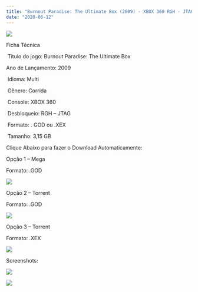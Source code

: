 ```yaml
---
title: "Burnout Paradise: The Ultimate Box (2009) - XBOX 360 RGH - JTAG"
date: "2020-06-12"
---
```


[![](https://1.bp.blogspot.com/-lOsEnTsjSGY/Xt1jGZ3kvXI/AAAAAAAAKrY/BzDb0rJCFbESqBUK7WTN0A3UnkeYX0fNwCK4BGAsYHg/s320/168838-burnout-paradise-the-ultimate-box-xbox-360-front-cover.jpg)](https://1.bp.blogspot.com/-lOsEnTsjSGY/Xt1jGZ3kvXI/AAAAAAAAKrY/BzDb0rJCFbESqBUK7WTN0A3UnkeYX0fNwCK4BGAsYHg/s1119/168838-burnout-paradise-the-ultimate-box-xbox-360-front-cover.jpg)

Ficha Técnica

 Titulo do jogo: Burnout Paradise: The Ultimate Box

Ano de Lançamento: 2009

 Idioma: Multi

 Gênero: Corrida

 Console: XBOX 360

 Desbloqueio: RGH – JTAG

 Formato: . GOD ou .XEX

 Tamanho: 3,15 GB

Clique Abaixo para fazer o Download Automaticamente:

Opção 1 – Mega

Formato: .GOD

[![](https://1.bp.blogspot.com/-fysMBE_30yA/XtsW8rOzeTI/AAAAAAAAKHQ/yEg2otqCtcAfsWIP0xI63y3c0eWdDVksQCK4BGAsYHg/MEGA.png)](https://zee.gl/B5baApn)

Opção 2 – Torrent 

Formato: .GOD

[![](https://1.bp.blogspot.com/-eNerQjlxWXg/Xsyoy1YwxPI/AAAAAAAAG8o/qs-0XGNQDR4jSn0uGinE3EzKZZ6GoZnEACPcBGAYYCw/s1600/LINK1.png)](https://zee.gl/rAwbKdKS)

Opção 3 – Torrent

Formato: .XEX

[![](https://1.bp.blogspot.com/-eNerQjlxWXg/Xsyoy1YwxPI/AAAAAAAAG8o/qs-0XGNQDR4jSn0uGinE3EzKZZ6GoZnEACPcBGAYYCw/s1600/LINK1.png)](https://zee.gl/WBXbul)

Screenshots:

[![](https://1.bp.blogspot.com/-YOHX-RZQgVU/Xt1jG1ut8yI/AAAAAAAAKrc/2eFTjlLBcKEHKedox6K4iU9rNn2e3IpyQCK4BGAsYHg/w400-h225/maxresdefault{40dcdfd0a3f176073d713beaee4fcd56db243ec708877a2e730ba987ecd6f1ab}2B{40dcdfd0a3f176073d713beaee4fcd56db243ec708877a2e730ba987ecd6f1ab}25281{40dcdfd0a3f176073d713beaee4fcd56db243ec708877a2e730ba987ecd6f1ab}2529.jpg)](https://1.bp.blogspot.com/-YOHX-RZQgVU/Xt1jG1ut8yI/AAAAAAAAKrc/2eFTjlLBcKEHKedox6K4iU9rNn2e3IpyQCK4BGAsYHg/s1280/maxresdefault{40dcdfd0a3f176073d713beaee4fcd56db243ec708877a2e730ba987ecd6f1ab}2B{40dcdfd0a3f176073d713beaee4fcd56db243ec708877a2e730ba987ecd6f1ab}25281{40dcdfd0a3f176073d713beaee4fcd56db243ec708877a2e730ba987ecd6f1ab}2529.jpg)

[![](https://1.bp.blogspot.com/--bcH5q-4vs0/Xt1jHUVoIiI/AAAAAAAAKrg/GhgvwIO8XkYfNnvHJDjPCzxATPyLGuvDACK4BGAsYHg/w400-h225/maxresdefault.jpg)](https://1.bp.blogspot.com/--bcH5q-4vs0/Xt1jHUVoIiI/AAAAAAAAKrg/GhgvwIO8XkYfNnvHJDjPCzxATPyLGuvDACK4BGAsYHg/s1280/maxresdefault.jpg)
